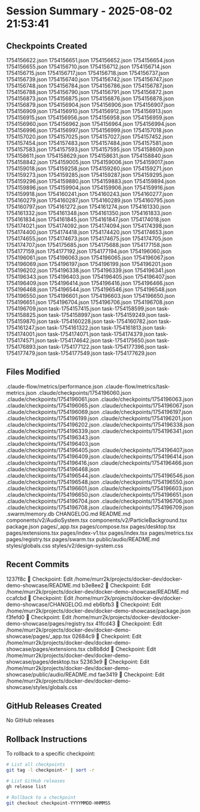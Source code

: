 # Session Summary - 2025-08-02 21:53:41

## Checkpoints Created
1754156622.json
1754156651.json
1754156652.json
1754156654.json
1754156655.json
1754156710.json
1754156712.json
1754156714.json
1754156715.json
1754156717.json
1754156718.json
1754156737.json
1754156739.json
1754156740.json
1754156742.json
1754156747.json
1754156748.json
1754156784.json
1754156786.json
1754156787.json
1754156788.json
1754156790.json
1754156791.json
1754156872.json
1754156873.json
1754156875.json
1754156876.json
1754156878.json
1754156879.json
1754156904.json
1754156906.json
1754156907.json
1754156909.json
1754156910.json
1754156912.json
1754156913.json
1754156915.json
1754156956.json
1754156958.json
1754156959.json
1754156960.json
1754156962.json
1754156964.json
1754156994.json
1754156996.json
1754156997.json
1754156999.json
1754157018.json
1754157020.json
1754157025.json
1754157027.json
1754157452.json
1754157454.json
1754157483.json
1754157484.json
1754157581.json
1754157583.json
1754157593.json
1754157595.json
1754158609.json
1754158611.json
1754158629.json
1754158631.json
1754158840.json
1754158842.json
1754159005.json
1754159006.json
1754159017.json
1754159018.json
1754159258.json
1754159260.json
1754159271.json
1754159273.json
1754159285.json
1754159287.json
1754159295.json
1754159296.json
1754159880.json
1754159883.json
1754159894.json
1754159896.json
1754159904.json
1754159906.json
1754159916.json
1754159918.json
1754160241.json
1754160243.json
1754160277.json
1754160279.json
1754160287.json
1754160289.json
1754160795.json
1754160797.json
1754161272.json
1754161274.json
1754161330.json
1754161332.json
1754161348.json
1754161350.json
1754161833.json
1754161834.json
1754161845.json
1754161847.json
1754174018.json
1754174021.json
1754174092.json
1754174094.json
1754174398.json
1754174400.json
1754174418.json
1754174420.json
1754174653.json
1754174655.json
1754174673.json
1754174675.json
1754174705.json
1754174707.json
1754175685.json
1754175688.json
1754177158.json
1754177159.json
1754177192.json
1754177194.json
1754196060.json
1754196061.json
1754196063.json
1754196065.json
1754196067.json
1754196069.json
1754196197.json
1754196199.json
1754196201.json
1754196202.json
1754196338.json
1754196339.json
1754196341.json
1754196343.json
1754196403.json
1754196405.json
1754196407.json
1754196409.json
1754196414.json
1754196416.json
1754196466.json
1754196468.json
1754196544.json
1754196546.json
1754196548.json
1754196550.json
1754196601.json
1754196603.json
1754196650.json
1754196651.json
1754196704.json
1754196706.json
1754196708.json
1754196709.json
task-1754157415.json
task-1754158599.json
task-1754158825.json
task-1754158997.json
task-1754159249.json
task-1754159870.json
task-1754160228.json
task-1754160782.json
task-1754161247.json
task-1754161322.json
task-1754161813.json
task-1754174001.json
task-1754174071.json
task-1754174379.json
task-1754174571.json
task-1754174642.json
task-1754175650.json
task-1754176893.json
task-1754177122.json
task-1754177396.json
task-1754177479.json
task-1754177549.json
task-1754177629.json

## Files Modified
.claude-flow/metrics/performance.json
.claude-flow/metrics/task-metrics.json
.claude/checkpoints/1754196060.json
.claude/checkpoints/1754196061.json
.claude/checkpoints/1754196063.json
.claude/checkpoints/1754196065.json
.claude/checkpoints/1754196067.json
.claude/checkpoints/1754196069.json
.claude/checkpoints/1754196197.json
.claude/checkpoints/1754196199.json
.claude/checkpoints/1754196201.json
.claude/checkpoints/1754196202.json
.claude/checkpoints/1754196338.json
.claude/checkpoints/1754196339.json
.claude/checkpoints/1754196341.json
.claude/checkpoints/1754196343.json
.claude/checkpoints/1754196403.json
.claude/checkpoints/1754196405.json
.claude/checkpoints/1754196407.json
.claude/checkpoints/1754196409.json
.claude/checkpoints/1754196414.json
.claude/checkpoints/1754196416.json
.claude/checkpoints/1754196466.json
.claude/checkpoints/1754196468.json
.claude/checkpoints/1754196544.json
.claude/checkpoints/1754196546.json
.claude/checkpoints/1754196548.json
.claude/checkpoints/1754196550.json
.claude/checkpoints/1754196601.json
.claude/checkpoints/1754196603.json
.claude/checkpoints/1754196650.json
.claude/checkpoints/1754196651.json
.claude/checkpoints/1754196704.json
.claude/checkpoints/1754196706.json
.claude/checkpoints/1754196708.json
.claude/checkpoints/1754196709.json
.swarm/memory.db
CHANGELOG.md
README.md
components/v2/AudioSystem.tsx
components/v2/ParticleBackground.tsx
package.json
pages/_app.tsx
pages/compose.tsx
pages/desktop.tsx
pages/extensions.tsx
pages/index-v1.tsx
pages/index.tsx
pages/metrics.tsx
pages/registry.tsx
pages/swarm.tsx
public/audio/README.md
styles/globals.css
styles/v2/design-system.css

## Recent Commits
1237f8c 🔖 Checkpoint: Edit /home/murr2k/projects/docker-dev/docker-demo-showcase/README.md
b3e8ee2 🔖 Checkpoint: Edit /home/murr2k/projects/docker-dev/docker-demo-showcase/README.md
ccafcbd 🔖 Checkpoint: Edit /home/murr2k/projects/docker-dev/docker-demo-showcase/CHANGELOG.md
eb6bfb3 🔖 Checkpoint: Edit /home/murr2k/projects/docker-dev/docker-demo-showcase/package.json
f3fefd0 🔖 Checkpoint: Edit /home/murr2k/projects/docker-dev/docker-demo-showcase/pages/registry.tsx
41fcd43 🔖 Checkpoint: Edit /home/murr2k/projects/docker-dev/docker-demo-showcase/pages/_app.tsx
02684c9 🔖 Checkpoint: Edit /home/murr2k/projects/docker-dev/docker-demo-showcase/pages/extensions.tsx
cb8b8dd 🔖 Checkpoint: Edit /home/murr2k/projects/docker-dev/docker-demo-showcase/pages/desktop.tsx
52363e9 🔖 Checkpoint: Edit /home/murr2k/projects/docker-dev/docker-demo-showcase/public/audio/README.md
fae3419 🔖 Checkpoint: Edit /home/murr2k/projects/docker-dev/docker-demo-showcase/styles/globals.css

## GitHub Releases Created
No GitHub releases

## Rollback Instructions
To rollback to a specific checkpoint:
```bash
# List all checkpoints
git tag -l checkpoint-* | sort -r

# List GitHub releases
gh release list

# Rollback to a checkpoint
git checkout checkpoint-YYYYMMDD-HHMMSS
```
